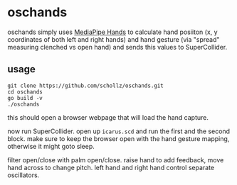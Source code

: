 # oschands

oschands simply uses [MediaPipe Hands](https://google.github.io/mediapipe/solutions/hands.html) to calculate hand posiiton (x, y coordinates of both left and right hands) and hand gesture (via "spread" measuring clenched vs open hand) and sends this values to SuperCollider.

## usage

```
git clone https://github.com/schollz/oschands.git
cd oschands
go build -v
./oschands
```

this should open a browser webpage that will load the hand capture.

now run SuperCollider. open up `icarus.scd` and run the first and the second block. 
make sure to keep the browser open with the hand gesture mapping, otherwise it might goto sleep.

filter open/close with palm open/close. raise hand to add feedback, move hand across to change pitch. left hand and right hand control separate oscillators.





